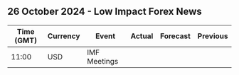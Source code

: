 ## 26 October 2024 - Low Impact Forex News

| Time (GMT) | Currency | Event | Actual | Forecast | Previous |
|------|----------|-------|--------|----------|----------|
| 11:00 | USD | IMF Meetings |  |  |  |
